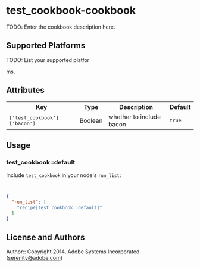 # test_cookbook-cookbook

TODO: Enter the cookbook description here.

## Supported Platforms

TODO: List your supported platfor

ms.

## Attributes

<table>
  <tr>
    <th>Key</th>
    <th>Type</th>
    <th>Description</th>
    <th>Default</th>
  </tr>
  <tr>
    <td><tt>['test_cookbook']['bacon']</tt></td>
    <td>Boolean</td>
    <td>whether to include bacon</td>
    <td><tt>true</tt></td>
  </tr>
</table>

## Usage

### test_cookbook::default

Include `test_cookbook` in your node's `run_list`:

```json


{
  "run_list": [
    "recipe[test_cookbook::default]"
  ]
}
```

## License and Authors

Author:: Copyright 2014, Adobe Systems Incorporated (<serenity@adobe.com>)
